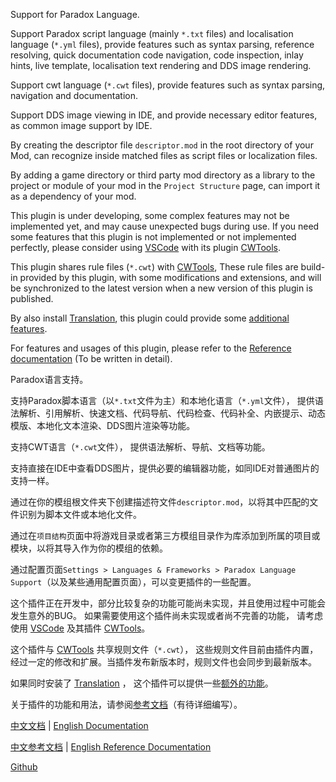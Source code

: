  <p>
  Support for Paradox Language.
</p>
<p>
  Support Paradox script language (mainly
  <code>*.txt</code> files) and localisation language (<code>*.yml</code> files),
  provide features such as syntax parsing, reference resolving, quick documentation code navigation, code inspection,
  inlay hints, live template,
  localisation text rendering and DDS image rendering.
</p>
<p>
  Support cwt language (<code>*.cwt</code> files),
  provide features such as syntax parsing, navigation and documentation.
</p>
<p>
  Support DDS image viewing in IDE, and provide necessary editor features, as common image support by IDE.
</p>
<p>
  By creating the descriptor file <code>descriptor.mod</code> in the root directory of your Mod,
  can recognize inside matched files as script files or localization files.
</p>
<p>
  By adding a game directory or third party mod directory as a library to the project or module of your mod
  in the <code>Project Structure</code> page, can import it as a dependency of your mod.
</p>
<p>
  This plugin is under developing, some complex features may not be implemented yet, and may cause unexpected bugs during use.
  If you need some features that this plugin is not implemented or not implemented perfectly,
  please consider using <a href="https://code.visualstudio.com">VSCode</a> with its plugin <a href="https://github.com/cwtools/cwtools-vscode">CWTools</a>.
</p>
<p>
  This plugin shares rule files (<code>*.cwt</code>) with <a href="https://github.com/cwtools/cwtools-vscode">CWTools</a>,
  These rule files are build-in provided by this plugin, with some modifications and extensions,
  and will be synchronized to the latest version when a new version of this plugin is published.
</p>
<p>
  By also install <a href="https://github.com/YiiGuxing/TranslationPlugin">Translation</a>,
  this plugin could provide some <a href="https://windea.icu/Paradox-Language-Support/#/end/plugin-integration.md">additional features</a>.
</p>
<p>
  For features and usages of this plugin, please refer to the
  <a href="https://windea.icu/Paradox-Language-Support/#/en/">Reference documentation</a> (To be written in detail).
</p>

<p>
  Paradox语言支持。
</p>
<p>
  支持Paradox脚本语言（以<code>*.txt</code>文件为主）和本地化语言（<code>*.yml</code>文件），
提供语法解析、引用解析、快速文档、代码导航、代码检查、代码补全、内嵌提示、动态模版、本地化文本渲染、DDS图片渲染等功能。
</p>
<p>
  支持CWT语言（<code>*.cwt</code>文件），
  提供语法解析、导航、文档等功能。
</p>
<p>
  支持直接在IDE中查看DDS图片，提供必要的编辑器功能，如同IDE对普通图片的支持一样。
</p>
<p>
  通过在你的模组根文件夹下创建描述符文件<code>descriptor.mod</code>，以将其中匹配的文件识别为脚本文件或本地化文件。
</p>
<p>
  通过在<code>项目结构</code>页面中将游戏目录或者第三方模组目录作为库添加到所属的项目或模块，以将其导入作为你的模组的依赖。
</p>
<p>
通过配置页面<code>Settings > Languages & Frameworks > Paradox Language Support</code>（以及某些通用配置页面），可以变更插件的一些配置。
</p>
<p>
  这个插件正在开发中，部分比较复杂的功能可能尚未实现，并且使用过程中可能会发生意外的BUG。
  如果需要使用这个插件尚未实现或者尚不完善的功能，
  请考虑使用 <a href="https://code.visualstudio.com">VSCode</a> 及其插件
  <a href="https://github.com/cwtools/cwtools-vscode">CWTools</a>。
</p>
<p>
  这个插件与 <a href="https://github.com/cwtools/cwtools-vscode">CWTools</a> 共享规则文件（<code>*.cwt</code>），
  这些规则文件目前由插件内置，经过一定的修改和扩展。当插件发布新版本时，规则文件也会同步到最新版本。
</p>
<p>
  如果同时安装了 <a href="https://github.com/YiiGuxing/TranslationPlugin">Translation</a> ，
  这个插件可以提供一些<a href="https://windea.icu/Paradox-Language-Support/#/zh/plugin-integration.m">额外的功能</a>。
</p>
<p>
  关于插件的功能和用法，请参阅<a href="https://windea.icu/Paradox-Language-Support/#/zh/">参考文档</a>（有待详细编写）。
</p>

<p>
  <a href="https://github.com/DragonKnightOfBreeze/Paradox-Language-Support/blob/master/README.md">中文文档</a> |
  <a href="https://github.com/DragonKnightOfBreeze/Paradox-Language-Support/blob/master/README_en.md">English Documentation</a>
</p>
<p>
  <a href="https://windea.icu/Paradox-Language-Support/#/zh/">中文参考文档</a> |
  <a href="https://windea.icu/Paradox-Language-Support/#/en/">English Reference Documentation</a>
</p>
<p>
  <a href="https://github.com/DragonKnightOfBreeze/Paradox-Language-Support">Github</a>
</p>